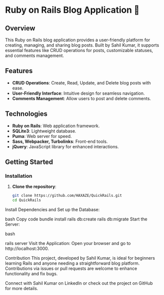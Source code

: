 # Ruby on Rails Blog Application 💎

## Overview
This Ruby on Rails blog application provides a user-friendly platform for creating, managing, and sharing blog posts. Built by Sahil Kumar, it supports essential features like CRUD operations for posts, customizable statuses, and comments management.

## Features
- **CRUD Operations**: Create, Read, Update, and Delete blog posts with ease.
- **User-Friendly Interface**: Intuitive design for seamless navigation.
- **Comments Management**: Allow users to post and delete comments.

## Technologies
- **Ruby on Rails**: Web application framework.
- **SQLite3**: Lightweight database.
- **Puma**: Web server for speed.
- **Sass, Webpacker, Turbolinks**: Front-end tools.
- **jQuery**: JavaScript library for enhanced interactions.

## Getting Started
### Installation
1. **Clone the repository**:
   ```bash
   git clone https://github.com/HAXAZE/QuickRails.git
   cd QuickRails
Install Dependencies and Set up the Database:

bash
Copy code
bundle install
rails db:create
rails db:migrate
Start the Server:

bash

rails server
Visit the Application:
Open your browser and go to http://localhost:3000.

Contribution
This project, developed by Sahil Kumar, is ideal for beginners learning Rails and anyone needing a straightforward blog platform. Contributions via issues or pull requests are welcome to enhance functionality and fix bugs.

Connect with Sahil Kumar on LinkedIn or check out the project on GitHub for more details.